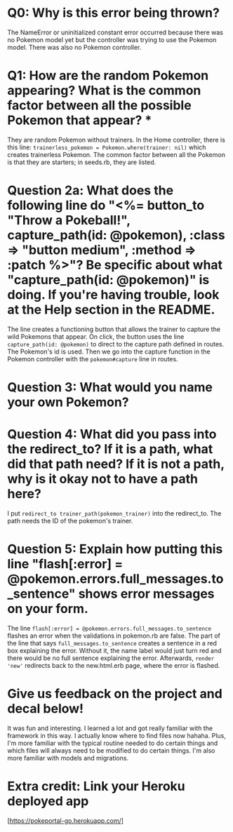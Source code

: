 # Q0: Why is this error being thrown?

The NameError or uninitialized constant error occurred because there was no Pokemon model yet but the controller was trying to use the Pokemon model. There was also no Pokemon controller.

# Q1: How are the random Pokemon appearing? What is the common factor between all the possible Pokemon that appear? *

They are random Pokemon without trainers. In the Home controller, there is this line: `trainerless_pokemon = Pokemon.where(trainer: nil)` which creates trainerless Pokemon. The common factor between all the Pokemon is that they are starters; in seeds.rb, they are listed.

# Question 2a: What does the following line do "<%= button_to "Throw a Pokeball!", capture_path(id: @pokemon), :class => "button medium", :method => :patch %>"? Be specific about what "capture_path(id: @pokemon)" is doing. If you're having trouble, look at the Help section in the README.

The line creates a functioning button that allows the trainer to capture the wild Pokemons that appear. On click, the button uses the line `capture_path(id: @pokemon)` to direct to the capture path defined in routes. The Pokemon's id is used. Then we go into the capture function in the Pokemon controller with the `pokemon#capture` line in routes.

# Question 3: What would you name your own Pokemon?

# Question 4: What did you pass into the redirect_to? If it is a path, what did that path need? If it is not a path, why is it okay not to have a path here?

I put `redirect_to trainer_path(pokemon_trainer)` into the redirect_to. The path needs the ID of the pokemon's trainer.

# Question 5: Explain how putting this line "flash[:error] = @pokemon.errors.full_messages.to_sentence" shows error messages on your form.

The line `flash[:error] = @pokemon.errors.full_messages.to_sentence` flashes an error when the validations in pokemon.rb are false. The part of the line that says `full_messages.to_sentence` creates a sentence in a red box explaining the error. Without it, the name label would just turn red and there would be no full sentence explaining the error. Afterwards, `render 'new'` redirects back to the new.html.erb page, where the error is flashed.

# Give us feedback on the project and decal below!

It was fun and interesting. I learned a lot and got really familiar with the framework in this way. I actually know where to find files now hahaha. Plus, I'm more familiar with the typical routine needed to do certain things and which files will always need to be modified to do certain things. I'm also more familiar with models and migrations.

# Extra credit: Link your Heroku deployed app

[https://pokeportal-go.herokuapp.com/]